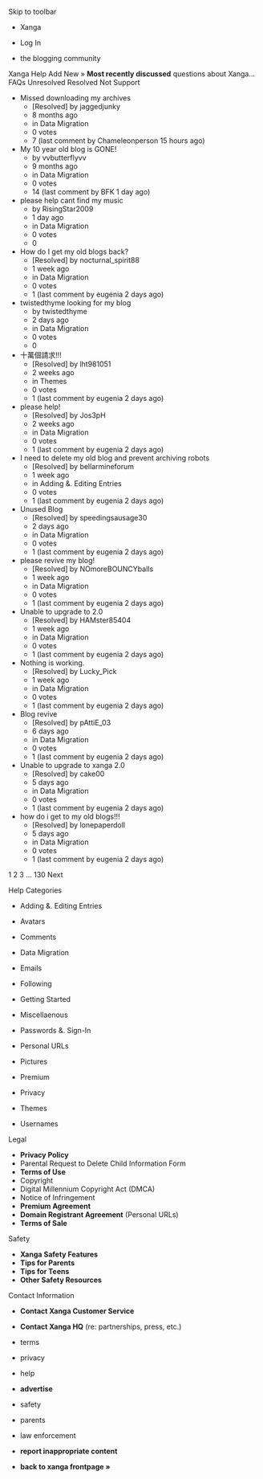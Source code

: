 Skip to toolbar

*   Xanga

*   Log In

*   the blogging community

Xanga Help Add New » **Most recently discussed** questions about Xanga… FAQs Unresolved Resolved Not Support

*   Missed downloading my archives
    *   \[Resolved\] by jaggedjunky
    *   8 months ago
    *   in Data Migration
    *   0 votes
    *   7 (last comment by Chameleonperson 15 hours ago)
*   My 10 year old blog is GONE!
    *   by vvbutterflyvv
    *   9 months ago
    *   in Data Migration
    *   0 votes
    *   14 (last comment by BFK 1 day ago)
*   please help cant find my music
    *   by RisingStar2009
    *   1 day ago
    *   in Data Migration
    *   0 votes
    *   0
*   How do I get my old blogs back?
    *   \[Resolved\] by nocturnal\_spirit88
    *   1 week ago
    *   in Data Migration
    *   0 votes
    *   1 (last comment by eugenia 2 days ago)
*   twistedthyme looking for my blog
    *   by twistedthyme
    *   2 days ago
    *   in Data Migration
    *   0 votes
    *   0
*   十萬個請求!!!
    *   \[Resolved\] by lht981051
    *   2 weeks ago
    *   in Themes
    *   0 votes
    *   1 (last comment by eugenia 2 days ago)
*   please help!
    *   \[Resolved\] by Jos3pH
    *   2 weeks ago
    *   in Data Migration
    *   0 votes
    *   1 (last comment by eugenia 2 days ago)
*   I need to delete my old blog and prevent archiving robots
    *   \[Resolved\] by bellarmineforum
    *   1 week ago
    *   in Adding &. Editing Entries
    *   0 votes
    *   1 (last comment by eugenia 2 days ago)
*   Unused Blog
    *   \[Resolved\] by speedingsausage30
    *   2 days ago
    *   in Data Migration
    *   0 votes
    *   1 (last comment by eugenia 2 days ago)
*   please revive my blog!
    *   \[Resolved\] by NOmoreBOUNCYballs
    *   1 week ago
    *   in Data Migration
    *   0 votes
    *   1 (last comment by eugenia 2 days ago)
*   Unable to upgrade to 2.0
    *   \[Resolved\] by HAMster85404
    *   1 week ago
    *   in Data Migration
    *   0 votes
    *   1 (last comment by eugenia 2 days ago)
*   Nothing is working.
    *   \[Resolved\] by Lucky\_Pick
    *   1 week ago
    *   in Data Migration
    *   0 votes
    *   1 (last comment by eugenia 2 days ago)
*   Blog revive
    *   \[Resolved\] by pAttiE\_03
    *   6 days ago
    *   in Data Migration
    *   0 votes
    *   1 (last comment by eugenia 2 days ago)
*   Unable to upgrade to xanga 2.0
    *   \[Resolved\] by cake00
    *   5 days ago
    *   in Data Migration
    *   0 votes
    *   1 (last comment by eugenia 2 days ago)
*   how do i get to my old blogs!!!
    *   \[Resolved\] by lonepaperdoll
    *   5 days ago
    *   in Data Migration
    *   0 votes
    *   1 (last comment by eugenia 2 days ago)

1 2 3 ... 130 Next

Help Categories

*   Adding &. Editing Entries
*   Avatars
*   Comments
*   Data Migration
*   Emails
*   Following
*   Getting Started
*   Miscellaenous

*   Passwords &. Sign-In
*   Personal URLs
*   Pictures
*   Premium
*   Privacy
*   Themes
*   Usernames

Legal

*   **Privacy Policy**
*   Parental Request to Delete Child Information Form
*   **Terms of Use**
*   Copyright
*   Digital Millennium Copyright Act (DMCA)
*   Notice of Infringement
*   **Premium Agreement**
*   **Domain Registrant Agreement** (Personal URLs)
*   **Terms of Sale**

Safety

*   **Xanga Safety Features**
*   **Tips for Parents**
*   **Tips for Teens**
*   **Other Safety Resources**

Contact Information

*   **Contact Xanga Customer Service**
*   **Contact Xanga HQ** (re: partnerships, press, etc.)

*   terms
*   privacy
*   help
*   **advertise**

*   safety
*   parents
*   law enforcement
*   **report inappropriate content**

*   **back to xanga frontpage »**